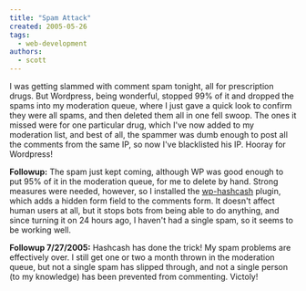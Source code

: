 ```yaml
---
title: "Spam Attack"
created: 2005-05-26
tags: 
  - web-development
authors: 
  - scott
---
```


I was getting slammed with comment spam tonight, all for prescription drugs. But Wordpress, being wonderful, stopped 99% of it and dropped the spams into my moderation queue, where I just gave a quick look to confirm they were all spams, and then deleted them all in one fell swoop. The ones it missed were for one particular drug, which I've now added to my moderation list, and best of all, the spammer was dumb enough to post all the comments from the same IP, so now I've blacklisted his IP. Hooray for Wordpress!

**Followup:** The spam just kept coming, although WP was good enough to put 95% of it in the moderation queue, for me to delete by hand. Strong measures were needed, however, so I installed the [wp-hashcash](http://elliottback.com/wp/archives/2005/05/11/wordpress-hashcash-20/) plugin, which adds a hidden form field to the comments form. It doesn't affect human users at all, but it stops bots from being able to do anything, and since turning it on 24 hours ago, I haven't had a single spam, so it seems to be working well.

**Followup 7/27/2005:** Hashcash has done the trick! My spam problems are effectively over. I still get one or two a month thrown in the moderation queue, but not a single spam has slipped through, and not a single person (to my knowledge) has been prevented from commenting. Victoly!
